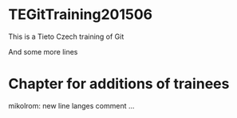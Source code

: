 # TEGitTraining201506

This is a Tieto Czech training of Git

And some more lines

# Chapter for additions of trainees

mikolrom: new line
langes comment ... 

